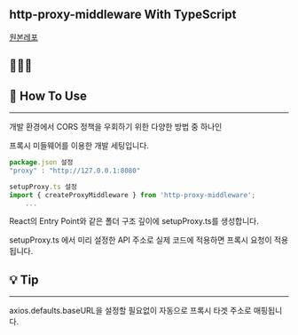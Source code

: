 ## http-proxy-middleware With TypeScript
[원본레포](https://github.com/chimurai/http-proxy-middleware)

## 👨🏻‍🔧 
## 🚀 How To Use
---
개발 환경에서 CORS 정책을 우회하기 위한 다양한 방법 중 하나인

프록시 미들웨어를 이용한 개발 세팅입니다.

```js
package.json 설정
"proxy" : "http://127.0.0.1:8080"

setupProxy.ts 설정
import { createProxyMiddleware } from 'http-proxy-middleware';
    ...
```

React의 Entry Point와 같은 폴더 구조 깊이에 setupProxy.ts를 생성합니다.

setupProxy.ts 에서 미리 설정한 API 주소로 실제 코드에 적용하면 프록시 요청이 적용됩니다.

## 💡 Tip
--- 

axios.defaults.baseURL을 설정할 필요없이 자동으로 프록시 타겟 주소로 매핑됩니다.